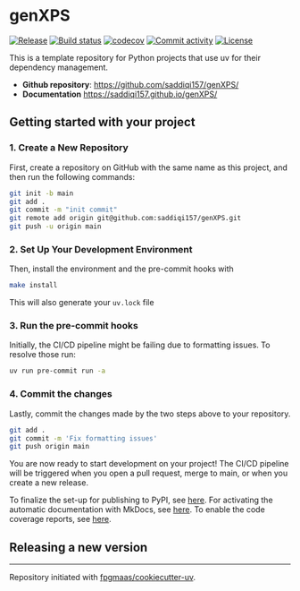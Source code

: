 # genXPS

[![Release](https://img.shields.io/github/v/release/saddiqi157/genXPS)](https://img.shields.io/github/v/release/saddiqi157/genXPS)
[![Build status](https://img.shields.io/github/actions/workflow/status/saddiqi157/genXPS/main.yml?branch=main)](https://github.com/saddiqi157/genXPS/actions/workflows/main.yml?query=branch%3Amain)
[![codecov](https://codecov.io/gh/saddiqi157/genXPS/branch/main/graph/badge.svg)](https://codecov.io/gh/saddiqi157/genXPS)
[![Commit activity](https://img.shields.io/github/commit-activity/m/saddiqi157/genXPS)](https://img.shields.io/github/commit-activity/m/saddiqi157/genXPS)
[![License](https://img.shields.io/github/license/saddiqi157/genXPS)](https://img.shields.io/github/license/saddiqi157/genXPS)

This is a template repository for Python projects that use uv for their dependency management.

- **Github repository**: <https://github.com/saddiqi157/genXPS/>
- **Documentation** <https://saddiqi157.github.io/genXPS/>

## Getting started with your project

### 1. Create a New Repository

First, create a repository on GitHub with the same name as this project, and then run the following commands:

```bash
git init -b main
git add .
git commit -m "init commit"
git remote add origin git@github.com:saddiqi157/genXPS.git
git push -u origin main
```

### 2. Set Up Your Development Environment

Then, install the environment and the pre-commit hooks with

```bash
make install
```

This will also generate your `uv.lock` file

### 3. Run the pre-commit hooks

Initially, the CI/CD pipeline might be failing due to formatting issues. To resolve those run:

```bash
uv run pre-commit run -a
```

### 4. Commit the changes

Lastly, commit the changes made by the two steps above to your repository.

```bash
git add .
git commit -m 'Fix formatting issues'
git push origin main
```

You are now ready to start development on your project!
The CI/CD pipeline will be triggered when you open a pull request, merge to main, or when you create a new release.

To finalize the set-up for publishing to PyPI, see [here](https://fpgmaas.github.io/cookiecutter-uv/features/publishing/#set-up-for-pypi).
For activating the automatic documentation with MkDocs, see [here](https://fpgmaas.github.io/cookiecutter-uv/features/mkdocs/#enabling-the-documentation-on-github).
To enable the code coverage reports, see [here](https://fpgmaas.github.io/cookiecutter-uv/features/codecov/).

## Releasing a new version



---

Repository initiated with [fpgmaas/cookiecutter-uv](https://github.com/fpgmaas/cookiecutter-uv).
